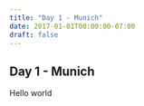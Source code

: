 ```yaml
---
title: "Day 1 - Munich"
date: 2017-01-01T00:00:00-07:00
draft: false
---
```


## Day 1 - Munich

Hello world
